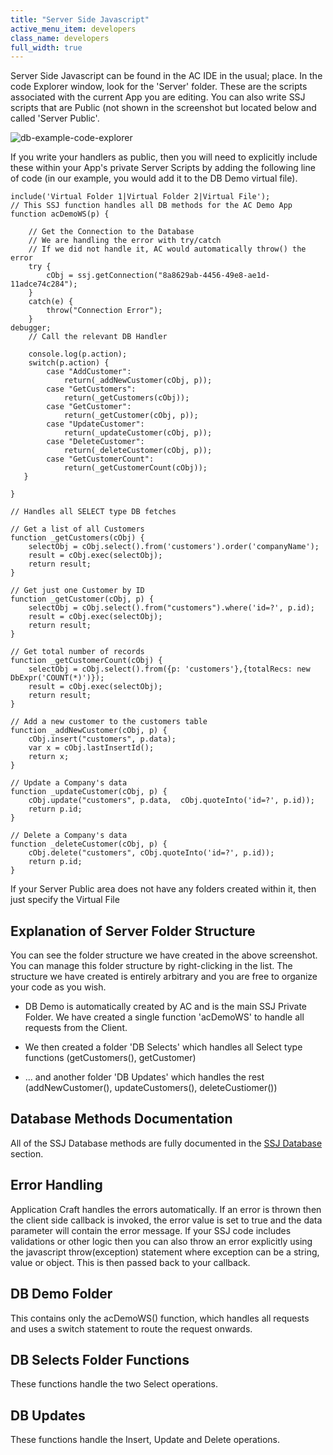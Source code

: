 ```yaml
---
title: "Server Side Javascript"
active_menu_item: developers
class_name: developers
full_width: true
---
```



Server Side Javascript can be found in the AC IDE in the usual; place. In the code Explorer window, look for the 'Server' folder. These are the scripts associated with the current App you are editing. You can also write SSJ scripts that are Public (not shown in the screenshot but located below and called 'Server Public'.

![db-example-code-explorer](/img/docs/db-example-code-explorer.png)

If you write your handlers as public, then you will need to explicitly include these within your App's private Server Scripts by adding the following line of code (in our example, you would add it to the DB Demo virtual file).

    include('Virtual Folder 1|Virtual Folder 2|Virtual File');
    // This SSJ function handles all DB methods for the AC Demo App
    function acDemoWS(p) {
     
        // Get the Connection to the Database
        // We are handling the error with try/catch
        // If we did not handle it, AC would automatically throw() the error
        try {
            cObj = ssj.getConnection("8a8629ab-4456-49e8-ae1d-11adce74c284");
        }
        catch(e) {
            throw("Connection Error");
        }
    debugger;  
        // Call the relevant DB Handler
        
        console.log(p.action);
        switch(p.action) {
            case "AddCustomer":
                return(_addNewCustomer(cObj, p));
            case "GetCustomers":
                return(_getCustomers(cObj));
            case "GetCustomer":
                return(_getCustomer(cObj, p));
            case "UpdateCustomer":
                return(_updateCustomer(cObj, p)); 
            case "DeleteCustomer":
                return(_deleteCustomer(cObj, p));         
            case "GetCustomerCount":
                return(_getCustomerCount(cObj)); 
       }
        
    }
     
    // Handles all SELECT type DB fetches
     
    // Get a list of all Customers
    function _getCustomers(cObj) {
        selectObj = cObj.select().from('customers').order('companyName');
        result = cObj.exec(selectObj);
        return result;
    }
     
    // Get just one Customer by ID
    function _getCustomer(cObj, p) {
        selectObj = cObj.select().from("customers").where('id=?', p.id);
        result = cObj.exec(selectObj);
        return result;
    }
     
    // Get total number of records
    function _getCustomerCount(cObj) {
        selectObj = cObj.select().from({p: 'customers'},{totalRecs: new DbExpr('COUNT(*)')});
        result = cObj.exec(selectObj);
        return result;
    }
     
    // Add a new customer to the customers table
    function _addNewCustomer(cObj, p) {
        cObj.insert("customers", p.data);
        var x = cObj.lastInsertId();
        return x;
    }
     
    // Update a Company's data
    function _updateCustomer(cObj, p) {
        cObj.update("customers", p.data,  cObj.quoteInto('id=?', p.id));
        return p.id;
    }
     
    // Delete a Company's data
    function _deleteCustomer(cObj, p) {
        cObj.delete("customers", cObj.quoteInto('id=?', p.id));
        return p.id;
    }
     
     
     
   

If your Server Public area does not have any folders created within it, then just specify the Virtual File

## Explanation of Server Folder Structure

You can see the folder structure we have created in the above screenshot. You can manage this folder structure by right-clicking in the list. The structure we have created is entirely arbitrary and you are free to organize your code as you wish.

 - DB Demo is automatically created by AC and is the main SSJ Private Folder. We have created a single function 'acDemoWS' to handle all requests from the Client.

 - We then created a folder 'DB Selects' which handles all Select type functions (getCustomers(), getCustomer)

 - ... and another folder 'DB Updates' which handles the rest (addNewCustomer(), updateCustomers(), deleteCustiomer())

## Database Methods Documentation

All of the SSJ Database methods are fully documented in the [SSJ Database](/developers/user-guide/scripting-apis/server-side-api/ssj-object/database/) section.

## Error Handling

Application Craft handles the errors automatically. If an error is thrown then the client side callback is invoked, the error value is set to true and the data parameter will contain the error message. If your SSJ code includes validations or other logic then you can also throw an error explicitly using the javascript throw(exception) statement where exception can be a string, value or object. This is then passed back to your callback.

## DB Demo Folder

This contains only the acDemoWS() function, which handles all requests and uses a switch statement to route the request onwards.

## DB Selects Folder Functions

These functions handle the two Select operations.

## DB Updates

These functions handle the Insert, Update and Delete operations.

